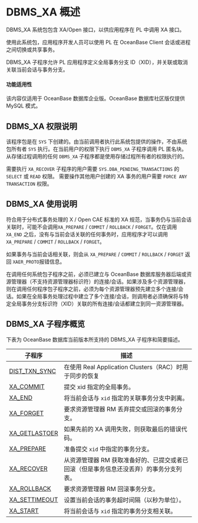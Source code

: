 DBMS_XA 概述 
===============================

DBMS_XA 系统包包含 XA/Open 接口，以供应用程序在 PL 中调用 XA 接口。

使用此系统包，应用程序开发人员可以使用 PL 在 OceanBase Client 会话或进程之间切换或共享事务。

DBMS_XA 子程序允许 PL 应用程序定义全局事务分支 ID（XID），并关联或取消关联当前会话与事务分支。


  <main id="notice" >
    <h4>功能适用性</h4>
    <p>该内容仅适用于 OceanBase 数据库企业版。OceanBase 数据库社区版仅提供 MySQL 模式。</p>
  </main>

DBMS_XA 权限说明
---------------------------------

该程序包是在 `SYS` 下创建的。由当前调用者执行此系统包提供的操作，不由系统包所有者 `SYS` 执行。在当前用户的权限下执行 `DBMS_XA` 子程序调用 PL 匿名块。从存储过程调用的任何 `DBMS_XA` 子程序都是使用存储过程所有者的权限执行的。

需要执行 `XA_RECOVER` 子程序的用户需要 `SYS.DBA_PENDING_TRANSACTIONS` 的 `SELECT` 或 `READ` 权限。
需要操作其他用户创建的 XA 事务的用户需要 `FORCE ANY TRANSACTION` 权限。

DBMS_XA 使用说明 
---------------------------------

符合用于分布式事务处理的 X / Open CAE 标准的 XA 规范，当事务仍与当前会话关联时，可能不会调用`XA_PREPARE` / `COMMIT` / `ROLLBACK` / `FORGET`。仅在调用 `XA_END` 之后，没有与当前会话关联的任何事务时，应用程序才可以调用 `XA_PREPARE` / `COMMIT` / `ROLLBACK` / `FORGET`。

如果事务与当前会话相关联，则会从 `XA_PREPARE` / `COMMIT` / `ROLLBACK` / `FORGET` 返回 `XAER_PROTO`报错信息。

在调用任何系统包子程序之前，必须已建立与 OceanBase 数据库服务器后端或资源管理器（不支持资源管理器标识符）的连接/会话。如果涉及多个资源管理器，则在调用任何程序包子程序之前，必须为每个资源管理器预先建立多个连接/会话。如果在全局事务处理过程中建立了多个连接/会话，则调用者必须确保将与特定全局事务分支标识符（XID）关联的所有连接/会话都建立到同一资源管理器。

DBMS_XA 子程序概览 
----------------------

下表为 OceanBase 数据库当前版本所支持的 DBMS_XA 子程序和简要描述。


|              **子程序**                      |                    **描述**                     |
|-------------------------------------------|-----------------------------------------------|
| [DIST_TXN_SYNC](4.dist-txn-sync-oracle.md) | 在使用 Real Application Clusters（RAC）时用于同步的恢复    |
| [XA_COMMIT](5.xa-commit-oracle.md)     | 提交 xid 指定的全局事务。                               |
| [XA_END](6.xa-end-oracle.md)        | 将当前会话与 `xid` 指定的关联事务分支中剥离。                    |
| [XA_FORGET](7.xa-forget-oracle.md)     | 要求资源管理器 RM 丢弃提交或回滚的事务分支。                      |
| [XA_GETLASTOER](8.xa-getlastoer-oracle.md) | 如果先前的 XA 调用失败，则获取最后的错误代码。                     |
| [XA_PREPARE](9.xa-prepare-oracle.md)    | 准备提交 `xid` 中指定的事务分支。                          |
| [XA_RECOVER](10.xa-recover-oracle.md)    | 从资源管理器 RM 获取准备好的、已提交或者已回滚（但是事务信息还没丢弃）的事务分支列表。 |
| [XA_ROLLBACK](11.xa-rollback-oracle.md)   | 要求资源管理器 RM 回滚事务分支。                            |
| [XA_SETTIMEOUT](12.xa-settimeout-oracle.md) | 设置当前会话的事务超时间隔（以秒为单位）。                         |
| [XA_START](13.xa-start-oracle.md)      | 将当前会话与 `xid` 指定的事务分支相关联。                      |


